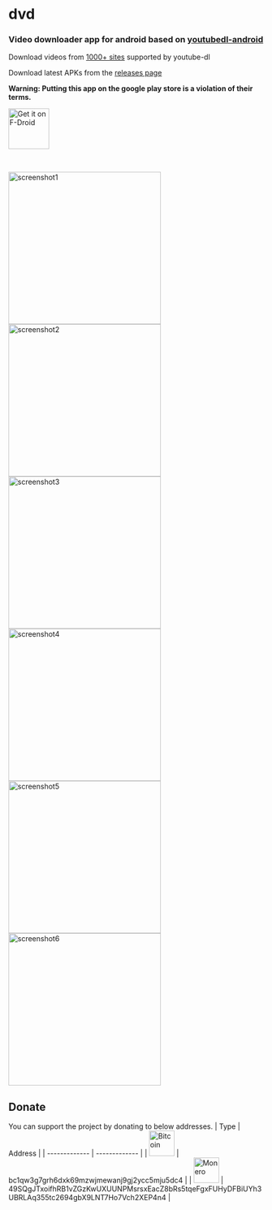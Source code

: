 # dvd

### Video downloader app for android based on [youtubedl-android](https://github.com/yausername/youtubedl-android)

Download videos from [1000+ sites](https://ytdl-org.github.io/youtube-dl/supportedsites.html) supported by youtube-dl

Download latest APKs from the [releases page](https://github.com/yausername/dvd/releases)

**Warning: Putting this app on the google play store is a violation of their terms.**

[<img src="https://fdroid.gitlab.io/artwork/badge/get-it-on.png"
     alt="Get it on F-Droid"
     height="80">](https://f-droid.org/packages/org.yausername.dvd/)

</br>

<img src="./fastlane/metadata/android/en-US/images/phoneScreenshots/1.jpg" alt="screenshot1" width="300"/> <img src="./fastlane/metadata/android/en-US/images/phoneScreenshots/2.jpg" alt="screenshot2" width="300"/>
</br>
<img src="./fastlane/metadata/android/en-US/images/phoneScreenshots/3.jpg" alt="screenshot3" width="300"/> <img src="./fastlane/metadata/android/en-US/images/phoneScreenshots/4.jpg" alt="screenshot4" width="300"/>
</br>
<img src="./fastlane/metadata/android/en-US/images/phoneScreenshots/5.jpg" alt="screenshot5" width="300"/> <img src="./fastlane/metadata/android/en-US/images/phoneScreenshots/6.jpg" alt="screenshot6" width="300"/>

## Donate
You can support the project by donating to below addresses.
| Type  | Address |
| ------------- | ------------- |
| <img src="https://en.bitcoin.it/w/images/en/2/29/BC_Logo_.png" alt="Bitcoin" width="50"/>  | bc1qw3g7grh6dxk69mzwjmewanj9gj2ycc5mju5dc4  |
| <img src="https://www.getmonero.org/press-kit/symbols/monero-symbol-480.png" alt="Monero" width="50"/>  | 49SQgJTxoifhRB1vZGzKwUXUUNPMsrsxEacZ8bRs5tqeFgxFUHyDFBiUYh3UBRLAq355tc2694gbX9LNT7Ho7Vch2XEP4n4  |
